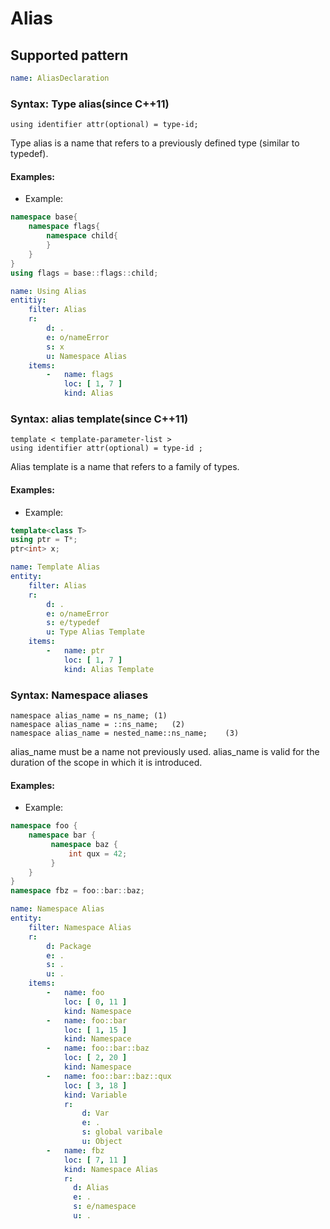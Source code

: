 # Alias

## Supported pattern
```yaml
name: AliasDeclaration
```
### Syntax: Type alias(since C++11)
```text
using identifier attr(optional) = type-id;
```
Type alias is a name that refers to a previously defined type (similar to typedef).

#### Examples: 

- Example:
```cpp
namespace base{
    namespace flags{
        namespace child{
        }
    }
}
using flags = base::flags::child;
```

```yaml
name: Using Alias
entitiy:
    filter: Alias
    r:
        d: .
        e: o/nameError
        s: x
        u: Namespace Alias
    items:
        -   name: flags
            loc: [ 1, 7 ]
            kind: Alias
```

### Syntax: alias template(since C++11)
```text
template < template-parameter-list >
using identifier attr(optional) = type-id ;
```
Alias template is a name that refers to a family of types.
#### Examples: 

- Example:
```cpp
template<class T>
using ptr = T*; 
ptr<int> x;
```

```yaml
name: Template Alias
entity:
    filter: Alias
    r:
        d: .
        e: o/nameError
        s: e/typedef
        u: Type Alias Template
    items:
        -   name: ptr
            loc: [ 1, 7 ]
            kind: Alias Template
```

### Syntax: Namespace aliases



```text
namespace alias_name = ns_name;	(1)	
namespace alias_name = ::ns_name;	(2)	
namespace alias_name = nested_name::ns_name;	(3)
```

alias_name must be a name not previously used. alias_name is valid for the duration of the scope in which it is introduced.

#### Examples: 

- Example:
```cpp
namespace foo {
    namespace bar {
         namespace baz {
             int qux = 42;
         }
    }
}
namespace fbz = foo::bar::baz;
```

```yaml
name: Namespace Alias
entity:
    filter: Namespace Alias
    r:
        d: Package
        e: .
        s: .
        u: .
    items:
        -   name: foo
            loc: [ 0, 11 ]
            kind: Namespace
        -   name: foo::bar
            loc: [ 1, 15 ]
            kind: Namespace
        -   name: foo::bar::baz
            loc: [ 2, 20 ]
            kind: Namespace
        -   name: foo::bar::baz::qux
            loc: [ 3, 18 ]
            kind: Variable
            r:
                d: Var
                e: .
                s: global varibale
                u: Object
        -   name: fbz
            loc: [ 7, 11 ]
            kind: Namespace Alias
            r:
              d: Alias
              e: .
              s: e/namespace
              u: .
```